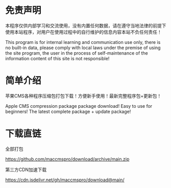 # 免责声明
本程序仅供内部学习和交流使用，没有内置任何数据，请在遵守当地法律的前提下使用本站程序，对用户在使用过程中的自行维护的信息内容本站不负任何责任！

This program is for internal learning and communication use only, there is no built-in data, please comply with local laws under the premise of using the site program, the user in the process of self-maintenance of the information content of this site is not responsible!

# 简单介绍
苹果CMS各种程序压缩包打包下载！方便新手使用！最新完整程序包+更新包！

Apple CMS compression package package download! Easy to use for beginners! The latest complete package + update package!


# 下载直链
全部打包

https://github.com/maccmspro/download/archive/main.zip

第三方CDN加速下载

https://cdn.jsdelivr.net/gh/maccmspro/download@main/
